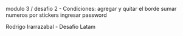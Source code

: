 modulo 3 / desafio 2 - Condiciones:
agregar y quitar el borde
sumar numeros por stickers
ingresar password

Rodrigo Irarrazabal - Desafio Latam

